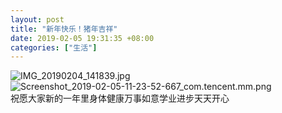 ```yaml
---
layout: post
title: "新年快乐！猪年吉祥"
date: 2019-02-05 19:31:35 +08:00
categories: ["生活"]
---
```


<p><img src="https://xy07-1251893119.costj.myqcloud.com/2019/02/05/2119169825.jpg" alt="IMG_20190204_141839.jpg" title="IMG_20190204_141839.jpg"><br /><img src="https://xy07-1251893119.costj.myqcloud.com/2019/02/05/2410152950.png" alt="Screenshot_2019-02-05-11-23-52-667_com.tencent.mm.png" title="Screenshot_2019-02-05-11-23-52-667_com.tencent.mm.png"><br />祝愿大家新的一年里身体健康万事如意学业进步天天开心</p>
